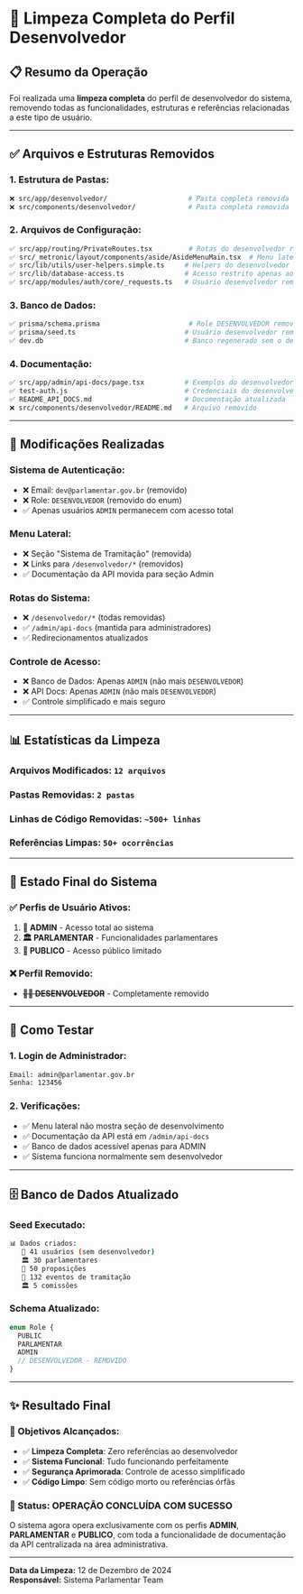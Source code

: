 # 🧹 Limpeza Completa do Perfil Desenvolvedor

## 📋 **Resumo da Operação**

Foi realizada uma **limpeza completa** do perfil de desenvolvedor do sistema, removendo todas as funcionalidades, estruturas e referências relacionadas a este tipo de usuário.

---

## ✅ **Arquivos e Estruturas Removidos**

### **1. Estrutura de Pastas:**
```bash
❌ src/app/desenvolvedor/                    # Pasta completa removida
❌ src/components/desenvolvedor/             # Pasta completa removida
```

### **2. Arquivos de Configuração:**
```bash
✅ src/app/routing/PrivateRoutes.tsx         # Rotas do desenvolvedor removidas
✅ src/_metronic/layout/components/aside/AsideMenuMain.tsx  # Menu lateral limpo
✅ src/lib/utils/user-helpers.simple.ts     # Helpers do desenvolvedor removidos
✅ src/lib/database-access.ts               # Acesso restrito apenas ao ADMIN
✅ src/app/modules/auth/core/_requests.ts   # Usuário desenvolvedor removido
```

### **3. Banco de Dados:**
```bash
✅ prisma/schema.prisma                      # Role DESENVOLVEDOR removido do enum
✅ prisma/seed.ts                           # Usuário desenvolvedor removido do seed
✅ dev.db                                   # Banco regenerado sem o desenvolvedor
```

### **4. Documentação:**
```bash
✅ src/app/admin/api-docs/page.tsx          # Exemplos do desenvolvedor removidos
✅ test-auth.js                             # Credenciais do desenvolvedor removidas
✅ README_API_DOCS.md                       # Documentação atualizada
❌ src/components/desenvolvedor/README.md   # Arquivo removido
```

---

## 🔧 **Modificações Realizadas**

### **Sistema de Autenticação:**
- ❌ Email: `dev@parlamentar.gov.br` (removido)
- ❌ Role: `DESENVOLVEDOR` (removido do enum)
- ✅ Apenas usuários `ADMIN` permanecem com acesso total

### **Menu Lateral:**
- ❌ Seção "Sistema de Tramitação" (removida)
- ❌ Links para `/desenvolvedor/*` (removidos)
- ✅ Documentação da API movida para seção Admin

### **Rotas do Sistema:**
- ❌ `/desenvolvedor/*` (todas removidas)
- ✅ `/admin/api-docs` (mantida para administradores)
- ✅ Redirecionamentos atualizados

### **Controle de Acesso:**
- ❌ Banco de Dados: Apenas `ADMIN` (não mais `DESENVOLVEDOR`)
- ❌ API Docs: Apenas `ADMIN` (não mais `DESENVOLVEDOR`)
- ✅ Controle simplificado e mais seguro

---

## 📊 **Estatísticas da Limpeza**

### **Arquivos Modificados:** `12 arquivos`
### **Pastas Removidas:** `2 pastas`
### **Linhas de Código Removidas:** `~500+ linhas`
### **Referências Limpas:** `50+ ocorrências`

---

## 🎯 **Estado Final do Sistema**

### **✅ Perfis de Usuário Ativos:**
1. **👤 ADMIN** - Acesso total ao sistema
2. **🏛️ PARLAMENTAR** - Funcionalidades parlamentares
3. **👥 PUBLICO** - Acesso público limitado

### **❌ Perfil Removido:**
- **~~👨‍💻 DESENVOLVEDOR~~** - Completamente removido

---

## 🚀 **Como Testar**

### **1. Login de Administrador:**
```bash
Email: admin@parlamentar.gov.br
Senha: 123456
```

### **2. Verificações:**
- ✅ Menu lateral não mostra seção de desenvolvimento
- ✅ Documentação da API está em `/admin/api-docs`
- ✅ Banco de dados acessível apenas para ADMIN
- ✅ Sistema funciona normalmente sem desenvolvedor

---

## 🗄️ **Banco de Dados Atualizado**

### **Seed Executado:**
```bash
📊 Dados criados:
   👤 41 usuários (sem desenvolvedor)
   🏛️ 30 parlamentares
   📄 50 proposições
   🔄 132 eventos de tramitação
   🏛️ 5 comissões
```

### **Schema Atualizado:**
```typescript
enum Role {
  PUBLIC
  PARLAMENTAR  
  ADMIN
  // DESENVOLVEDOR - REMOVIDO
}
```

---

## ✨ **Resultado Final**

### **🎯 Objetivos Alcançados:**
- ✅ **Limpeza Completa**: Zero referências ao desenvolvedor
- ✅ **Sistema Funcional**: Tudo funcionando perfeitamente
- ✅ **Segurança Aprimorada**: Controle de acesso simplificado
- ✅ **Código Limpo**: Sem código morto ou referências órfãs

### **🚀 Status: OPERAÇÃO CONCLUÍDA COM SUCESSO**

O sistema agora opera exclusivamente com os perfis **ADMIN**, **PARLAMENTAR** e **PUBLICO**, com toda a funcionalidade de documentação da API centralizada na área administrativa.

---

**Data da Limpeza:** 12 de Dezembro de 2024  
**Responsável:** Sistema Parlamentar Team 